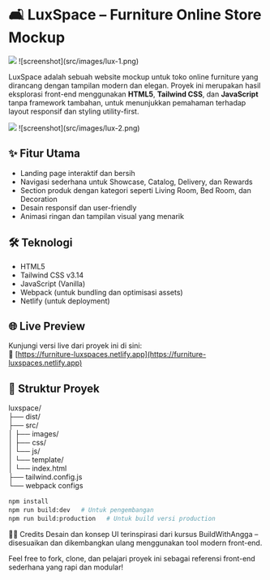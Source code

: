 # 🛋️ LuxSpace – Furniture Online Store Mockup

<img src=”src/images/lux-1.png”>
![screenshot](src/images/lux-1.png)

LuxSpace adalah sebuah website mockup untuk toko online furniture yang dirancang dengan tampilan modern dan elegan. Proyek ini merupakan hasil eksplorasi front-end menggunakan **HTML5**, **Tailwind CSS**, dan **JavaScript** tanpa framework tambahan, untuk menunjukkan pemahaman terhadap layout responsif dan styling utility-first.

<img src=”src/images/lux-2.PNG”>
![screenshot](src/images/lux-2.png)

## ✨ Fitur Utama

- Landing page interaktif dan bersih
- Navigasi sederhana untuk Showcase, Catalog, Delivery, dan Rewards
- Section produk dengan kategori seperti Living Room, Bed Room, dan Decoration
- Desain responsif dan user-friendly
- Animasi ringan dan tampilan visual yang menarik

## 🛠️ Teknologi

- HTML5
- Tailwind CSS v3.14
- JavaScript (Vanilla)
- Webpack (untuk bundling dan optimisasi assets)
- Netlify (untuk deployment)

## 🌐 Live Preview

Kunjungi versi live dari proyek ini di sini:  
🔗 [https://furniture-luxspaces.netlify.app](https://furniture-luxspaces.netlify.app)

## 📁 Struktur Proyek

luxspace/ <br />
├── dist/ <br />
├── src/ <br />
│ ├── images/ <br />
│ ├── css/ <br />
│ └── js/ <br />
│ └── template/ <br />
│     └── index.html <br />
├── tailwind.config.js <br />
└── webpack configs <br />

```bash
npm install
npm run build:dev   # Untuk pengembangan
npm run build:production   # Untuk build versi production
```

🧑‍🎨 Credits
Desain dan konsep UI terinspirasi dari kursus BuildWithAngga – disesuaikan dan dikembangkan ulang menggunakan tool modern front-end.

Feel free to fork, clone, dan pelajari proyek ini sebagai referensi front-end sederhana yang rapi dan modular!
